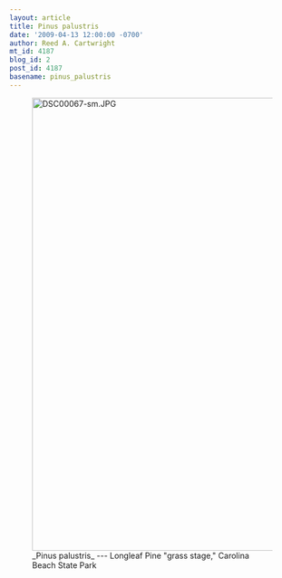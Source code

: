 ```yaml
---
layout: article
title: Pinus palustris
date: '2009-04-13 12:00:00 -0700'
author: Reed A. Cartwright
mt_id: 4187
blog_id: 2
post_id: 4187
basename: pinus_palustris
---
```

<figure>
<a href="http://en.wikipedia.org/wiki/Longleaf_Pine"><img src="http://dererumnatura.us/archives/2009/03/04/DSC00067-sm.JPG" alt="DSC00067-sm.JPG" width="600" height="800" /></a>
<figcaption markdown="span">
_Pinus palustris_ --- Longleaf Pine "grass stage," Carolina Beach State Park

</figcaption>
</figure>
